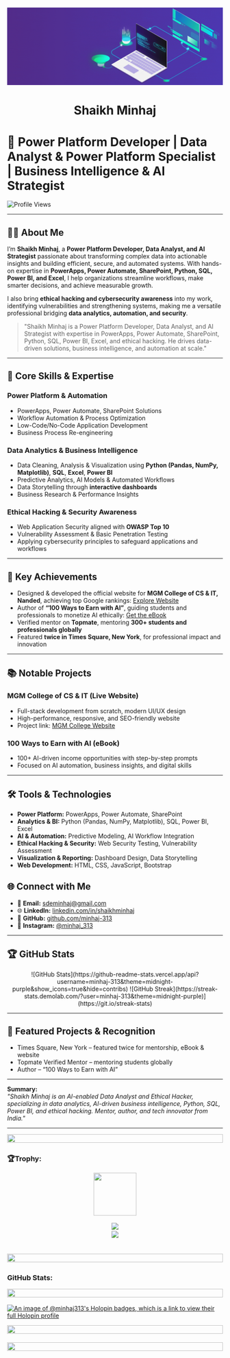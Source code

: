 ![Matrix GIF](https://raw.githubusercontent.com/KShukhrat/KShukhrat/main/assets/header_gif.gif)

<h1 align="center">Shaikh Minhaj</h1>

# 🚀 Power Platform Developer | Data Analyst & Power Platform Specialist | Business Intelligence & AI Strategist

![Profile Views](https://komarev.com/ghpvc/?username=minhaj-313&label=Profile%20views&color=0e75b6&style=flat)

---

## 👨‍💻 About Me

I’m **Shaikh Minhaj**, a **Power Platform Developer, Data Analyst, and AI Strategist** passionate about transforming complex data into actionable insights and building efficient, secure, and automated systems. With hands-on expertise in **PowerApps, Power Automate, SharePoint, Python, SQL, Power BI, and Excel**, I help organizations streamline workflows, make smarter decisions, and achieve measurable growth.  

I also bring **ethical hacking and cybersecurity awareness** into my work, identifying vulnerabilities and strengthening systems, making me a versatile professional bridging **data analytics, automation, and security**.  

> "Shaikh Minhaj is a Power Platform Developer, Data Analyst, and AI Strategist with expertise in PowerApps, Power Automate, SharePoint, Python, SQL, Power BI, Excel, and ethical hacking. He drives data-driven solutions, business intelligence, and automation at scale."

---

## 🔑 Core Skills & Expertise

### **Power Platform & Automation**
- PowerApps, Power Automate, SharePoint Solutions  
- Workflow Automation & Process Optimization  
- Low-Code/No-Code Application Development  
- Business Process Re-engineering  

### **Data Analytics & Business Intelligence**
- Data Cleaning, Analysis & Visualization using **Python (Pandas, NumPy, Matplotlib)**, **SQL**, **Excel**, **Power BI**  
- Predictive Analytics, AI Models & Automated Workflows  
- Data Storytelling through **interactive dashboards**  
- Business Research & Performance Insights  

### **Ethical Hacking & Security Awareness**
- Web Application Security aligned with **OWASP Top 10**  
- Vulnerability Assessment & Basic Penetration Testing  
- Applying cybersecurity principles to safeguard applications and workflows  

---

## 🌟 Key Achievements

- Designed & developed the official website for **MGM College of CS & IT, Nanded**, achieving top Google rankings: [Explore Website](https://www.mgmccsit.ac.in/)  
- Author of **“100 Ways to Earn with AI”**, guiding students and professionals to monetize AI ethically: [Get the eBook](https://synapsiumtechnologies.tech/ebook.html)  
- Verified mentor on **Topmate**, mentoring **300+ students and professionals globally**  
- Featured **twice in Times Square, New York**, for professional impact and innovation  

---

## 📚 Notable Projects

### MGM College of CS & IT (Live Website)
- Full-stack development from scratch, modern UI/UX design  
- High-performance, responsive, and SEO-friendly website  
- Project link: [MGM College Website](https://www.mgmccsit.ac.in/)

### 100 Ways to Earn with AI (eBook)
- 100+ AI-driven income opportunities with step-by-step prompts  
- Focused on AI automation, business insights, and digital skills  

---

## 🛠️ Tools & Technologies

- **Power Platform:** PowerApps, Power Automate, SharePoint  
- **Analytics & BI:** Python (Pandas, NumPy, Matplotlib), SQL, Power BI, Excel  
- **AI & Automation:** Predictive Modeling, AI Workflow Integration  
- **Ethical Hacking & Security:** Web Security Testing, Vulnerability Assessment  
- **Visualization & Reporting:** Dashboard Design, Data Storytelling  
- **Web Development:** HTML, CSS, JavaScript, Bootstrap

## 🌐 Connect with Me

- 📧 **Email:** [sdeminhaj@gmail.com](mailto:sdeminhaj@gmail.com)  
- 🌐 **LinkedIn:** [linkedin.com/in/shaikhminhaj](https://linkedin.com/in/shaikhminhaj)  
- 🐙 **GitHub:** [github.com/minhaj-313](https://github.com/minhaj-313)  
- 📸 **Instagram:** [@minhaj_313](https://instagram.com/minhaj_313) 

---

## 🏆 GitHub Stats

<div align="center">
![GitHub Stats](https://github-readme-stats.vercel.app/api?username=minhaj-313&theme=midnight-purple&show_icons=true&hide=contribs)
![GitHub Streak](https://streak-stats.demolab.com/?user=minhaj-313&theme=midnight-purple)](https://git.io/streak-stats)
</div>

---

## 🔗 Featured Projects & Recognition

- Times Square, New York – featured twice for mentorship, eBook & website  
- Topmate Verified Mentor – mentoring students globally  
- Author – “100 Ways to Earn with AI”  

---

**Summary:**  
*"Shaikh Minhaj is an AI-enabled Data Analyst and Ethical Hacker, specializing in data analytics, AI-driven business intelligence, Python, SQL, Power BI, and ethical hacking. Mentor, author, and tech innovator from India."*

---
 


<img src="https://i.imgur.com/dBaSKWF.gif" height="20" width="100%">

<h3 align="left">🏆Trophy:</h3>

<p align="center">
<img src="https://media.tenor.com/0ENB5HuTH0gAAAAi/trophy-beker.gif"  width="100px" height="100px"></p>
  
<div align="center">
<img src="https://github-profile-trophy.vercel.app/?username=minhaj-313&theme=matrix&no-bg=true&no-frame=true&row=1&column=4&title=MultiLanguage,Commits,PullRequest,Reviews">
 </div>

<div align="center">
<img src="https://github-profile-trophy.vercel.app/?username=minhaj-313&theme=matrix&no-bg=true&no-frame=true&row=1&column=4&title=Repositories,Organizations,Stars,Followers">
 </div>
 <br><br>

<img src="https://i.imgur.com/dBaSKWF.gif" height="20" width="100%">

<h3 align="left">GitHub Stats:</h3>
<div align="center">

</div>
<img src="https://i.imgur.com/dBaSKWF.gif" height="20" width="100%">

[![An image of @minhaj313's Holopin badges, which is a link to view their full Holopin profile](https://holopin.me/minhaj313)](https://holopin.io/@minhaj313)

<img src="https://i.imgur.com/dBaSKWF.gif" height="20" width="100%">
    <br> 
    <br>
<img src="https://i.imgur.com/dBaSKWF.gif" height="20" width="100%">
